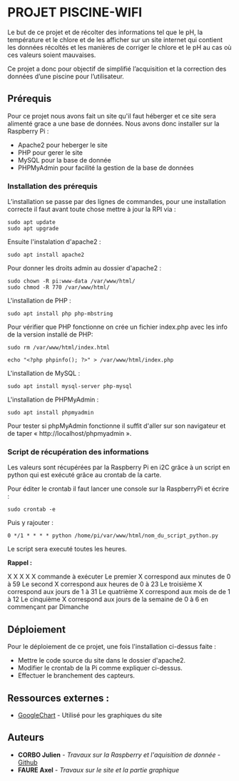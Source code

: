 # PROJET PISCINE-WIFI

Le but de ce projet et de récolter des informations tel que le pH, la température et le chlore et de les afficher sur un site internet qui contient les données récoltés et les manières de corriger le chlore et le pH au cas où ces valeurs soient mauvaises.

Ce projet a donc pour objectif de simplifié l’acquisition et la correction des données d’une piscine pour l’utilisateur.

## Prérequis

Pour ce projet nous avons fait un site qu'il faut héberger et ce site sera alimenté grace a une base de données.
Nous avons donc installer sur la Raspberry Pi :

* Apache2 pour heberger le site
* PHP pour gerer le site
* MySQL pour la base de donnée
* PHPMyAdmin pour facilité la gestion de la base de données

### Installation des prérequis

L’installation se passe par des lignes de commandes, pour une installation correcte il faut avant toute chose mettre à jour la RPI via :

```
sudo apt update
sudo apt upgrade
```

Ensuite l'instalation d'apache2 :

```
sudo apt install apache2
```
Pour donner les droits admin au dossier d'apache2 :
```
sudo chown -R pi:www-data /var/www/html/
sudo chmod -R 770 /var/www/html/
```

L'installation de PHP : 
```
sudo apt install php php-mbstring

```
Pour vérifier que PHP fonctionne on crée un fichier index.php avec les info de la version installé de PHP: 

```
sudo rm /var/www/html/index.html
```
```
echo "<?php phpinfo(); ?>" > /var/www/html/index.php
```

L'installation de MySQL : 
```
sudo apt install mysql-server php-mysql
```

L'installation de PHPMyAdmin : 
```
sudo apt install phpmyadmin
```

Pour tester si phpMyAdmin fonctionne il suffit d'aller sur son navigateur et de taper « http://localhost/phpmyadmin ».

### Script de récupération des informations

Les valeurs sont récupérées par la Raspberry Pi en i2C grâce à un script en python qui est exécuté grâce au crontab de la carte.

Pour éditer le crontab il faut lancer une console sur la RaspberryPi et écrire : 

```
sudo crontab -e
```

Puis y rajouter : 

```
0 */1 * * * * python /home/pi/var/www/html/nom_du_script_python.py
```
Le script sera executé toutes les heures.

**Rappel :**

X X X X X    commande à exécuter
Le premier X correspond aux minutes de 0 à 59
Le second X correspond aux heures de 0 à 23
Le troisième X correspond aux jours de 1 à 31
Le quatrième X correspond aux mois de de 1 à 12
Le cinquième X correspond aux jours de la semaine de 0 à 6 en commençant par Dimanche

## Déploiement

Pour le déploiement de ce projet, une fois l'installation ci-dessus faite :

* Mettre le code source du site dans le dossier d'apache2.
* Modifier le crontab de la Pi comme expliquer ci-dessus.
* Effectuer le branchement des capteurs.

## Ressources externes :

* [GoogleChart](https://developers.google.com/chart/) - Utilisé pour les graphiques du site

## Auteurs

* **CORBO Julien** - *Travaux sur la Raspberry et l'aquisition de donnée* - [Github](https://github.com/JulienCorbo)
* **FAURE Axel** - *Travaux sur le site et la partie graphique* 